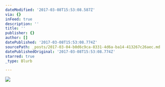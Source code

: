 ```yaml
---
dateModified: '2017-03-08T15:53:08.587Z'
via: {}
inFeed: true
description: ''
title: ''
publisher: {}
author: []
datePublished: '2017-03-08T15:53:08.774Z'
sourcePath: _posts/2017-03-04-b0d6c9ca-8331-4d6a-ba14-413267c26aec.md
datePublishedOriginal: '2017-03-08T15:53:08.774Z'
starred: true
_type: Blurb

---
```

![](https://the-grid-user-content.s3-us-west-2.amazonaws.com/9964cd9f-efc9-4016-9aaf-44bae1659d70.jpg)